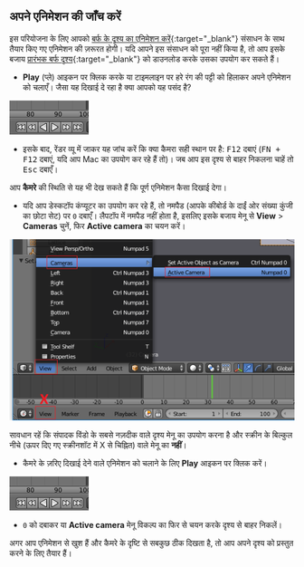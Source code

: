 ## अपने एनिमेशन की जाँच करें

इस परियोजना के लिए आपको [बर्फ के दृश्य का एनिमेशन करें](https://projects.raspberrypi.org/en/projects/blender-animate-snow-scene){:target="_blank"} संसाधन के साथ तैयार किए गए एनिमेशन की ज़रूरत होगी। यदि आपने इस संसाधन को पूरा नहीं किया है, तो आप इसके बजाय [प्रारंभक बर्फ दृश्य](resources/starter-snow-scene.blend){:target="_blank"} को डाउनलोड करके उसका उपयोग कर सकते हैं।

+ **Play** (प्ले) आइकन पर क्लिक करके या टाइमलाइन पर हरे रंग की पट्टी को हिलाकर अपने एनिमेशन को चलाएँ। जैसा यह दिखाई दे रहा है क्या आपको यह पसंद है?

![एनिमेशन चलाएँ](images/blender-play.png)

+ इसके बाद, रेंडर व्यू में जाकर यह जांच करें कि क्या कैमरा सही स्थान पर है: <kbd>F12</kbd> दबाएं (<kbd>FN + F12</kbd> दबाएं, यदि आप Mac का उपयोग कर रहे हैं तो)। जब आप इस दृश्य से बाहर निकलना चाहें तो <kbd>Esc</kbd> दबाएँ।

आप **कैमरे** की स्थिति से यह भी देख सकते हैं कि पूर्ण एनिमेशन कैसा दिखाई देगा।

+ यदि आप डेस्कटॉप कंप्यूटर का उपयोग कर रहे हैं, तो नमपैड (आपके कीबोर्ड के दाईं ओर संख्या कुंजी का छोटा सेट) पर `0` दबाएँ। लैपटॉप में नमपैड नहीं होता है, इसलिए इसके बजाय मेनू से **View** > **Cameras** चुनें, फिर **Active camera** का चयन करें।

![पहले दृश्य और फिर कैमरा का चयन करें](images/select-view-camera.png)

सावधान रहें कि संपादक विंडो के सबसे नज़दीक वाले दृश्य मेनू का उपयोग करना है और स्क्रीन के बिल्कुल नीचे (ऊपर दिए गए स्क्रीनशॉट में X से चिह्नित) वाले मेनू का **नहीं**।

+ कैमरे के ज़रिए दिखाई देने वाले एनिमेशन को चलाने के लिए **Play** आइकन पर क्लिक करें।

![एनिमेशन चलाएँ](images/blender-play.png)

+ `0` को दबाकर या **Active camera** मेनू विकल्प का फिर से चयन करके दृश्य से बाहर निकलें।

अगर आप एनिमेशन से खुश हैं और कैमरे के दृष्टि से सबकुछ ठीक दिखता है, तो आप अपने दृश्य को प्रस्तुत करने के लिए तैयार हैं।
